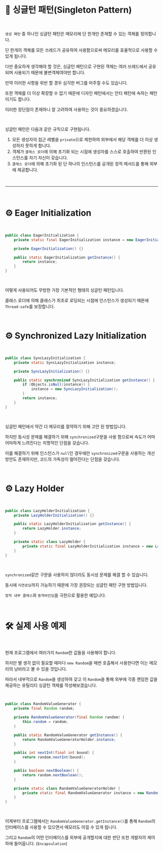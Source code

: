 # 📜 싱글턴 패턴(Singleton Pattern)

<br />

`생성 패턴` 중 하나인 싱글턴 패턴은 메모리에 단 한개만 존재할 수 있는 객체를 정의합니다.

단 한개의 객체를 모든 쓰레드가 공유하여 사용함으로써 메모리를 효율적으로 사용할 수 있게 됩니다.

다만 중요하게 생각해야 할 것은, 싱글턴 패턴으로 구현된 객체는 여러 쓰레드에서 공유되며 사용되기 때문에 불변객체여야만 합니다.

만약 이러한 사항을 위반 할 경우 심각한 버그를 마주칠 수도 있습니다.

또한 객체를 더 이상 확장할 수 없기 때문에 디자인 패턴에서는 안티 패턴에 속하는 패턴이기도 합니다.

이러한 장단점이 존재하니 잘 고려하여 사용하는 것이 중요하겠습니다.

<br />

싱글턴 패턴은 다음과 같은 규칙으로 구현됩니다.

1. 모든 생성자의 접근 레벨을 `private`으로 제한하여 외부에서 해당 객체를 더 이상 생성하지 못하게 합니다.
2. 객체가 `클래스 로더`에 의해 초기화 되는 시점에 생성자를 스스로 호출하여 반환된 인스턴스를 자기 자신이 갖습니다.
3. `클래스 로더`에 의해 초기화 된 단 하나의 인스턴스를 공개된 정적 메서드를 통해 외부에 제공합니다.

<br />

---

<br />

# ⚙ Eager Initialization

<br />

```java
public class EagerInitialization {
    private static final EagerInitialization instance = new EagerInitialization();

    private EagerInitialization() {}

    public static EagerInitialization getInstance() {
        return instance;
    }
}
```

<br />

어떻게 사용되어도 무방한 가장 기본적인 형태의 싱글턴 패턴입니다.

클래스 로더에 의해 클래스가 최초로 로딩되는 시점에 인스턴스가 생성되기 때문에 `Thread-safe`를 보장합니다.

<br />

# ⚙ Synchronized Lazy Initialization

<br />

```java
public class SyncLazyInitialization {
    private static SyncLazyInitialization instance;

    private SyncLazyInitialization() {}

    public static synchronized SyncLazyInitialization getInstance() {
        if (Objects.isNull(instance)) {
            instance = new SyncLazyInitialization();
        }
        return instance;
    }
}
```

<br />

싱글턴 패턴에서 약간 더 메모리를 절약하기 위해 고안 된 방법입니다.

하지만 동시성 문제를 해결하기 위해 `synchronized`구문을 사용 함으로써 속도가 어마어마하게 느려진다는 치명적인 단점을 갖습니다.

이를 해결하기 위해 인스턴스가 `null`인 경우에만 `synchronized`구문을 사용하는 개선 방안도 존재하지만, 코드의 가독성이 떨어진다는 단점을 갖습니다.

<br />

# ⚙ Lazy Holder

<br />

```java
public class LazyHolderInitialization {
    private LazyHolderInitialization() {}

    public static LazyHolderInitialization getInstance() {
        return LazyHolder.instance;
    }

    private static class LazyHolder {
        private static final LazyHolderInitialization instance = new LazyHolderInitialization();
    }
}
```

<br />

`synchronized`같은 구문을 사용하지 않더라도 동시성 문제를 해결 할 수 있습니다.

동시에 `지연로딩`까지 가능하기 때문에 가장 권장되는 싱글턴 패턴 구현 방법입니다.

`정적 내부 클래스`와 `동적바인딩`을 극한으로 활용한 예입니다.

<br />

# 🛠 실제 사용 예제

<br />

현재 프로그램에서 여러가지 `Random`한 값들을 사용해야 합니다.

하지만 별 생각 없이 필요할 때마다 `new Random`을 매번 호출해서 사용한다면 이는 메모리의 낭비라고 볼 수 있을 것입니다.

따라서 내부적으로 `Random`을 생성하여 갖고 이 `Random`을 통해 외부에 각종 랜덤한 값을 제공하는 유틸리티 싱글턴 객체를 작성해보겠습니다.

<br />

```java
public class RandomValueGenerator {
    private final Random random;

    private RandomValueGenerator(final Random random) {
        this.random = random;
    }

    public static RandomValueGenerator getInstance() {
        return RandomValueGeneratorHolder.instance;
    }

    public int nextInt(final int bound) {
        return random.nextInt(bound);
    }

    public boolean nextBoolean() {
        return random.nextBoolean();
    }

    private static class RandomValueGeneratorHolder {
        private static final RandomValueGenerator instance = new RandomValueGenerator(new Random());
    }
}
```

<br />

이제부터 프로그램에서는 `RandomValueGenerator.getInstance()`를 통해 `Random`의 인터페이스를 사용할 수 있으면서 메모리도 아낄 수 있게 됩니다.

그리고 `Random`의 어떤 인터페이스를 외부에 공개할지에 대한 판단 또한 개발자의 제어하에 들어옵니다. (`Encapsulation`)

<br />
